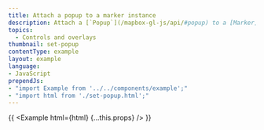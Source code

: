```yaml
---
title: Attach a popup to a marker instance
description: Attach a [`Popup`](/mapbox-gl-js/api/#popup) to a [Marker](/mapbox-gl-js/api/#marker) and display it on click.
topics:
  - Controls and overlays
thumbnail: set-popup
contentType: example
layout: example
language:
- JavaScript
prependJs:
- "import Example from '../../components/example';"
- "import html from './set-popup.html';"
---
```


{{ <Example html={html} {...this.props} /> }}

